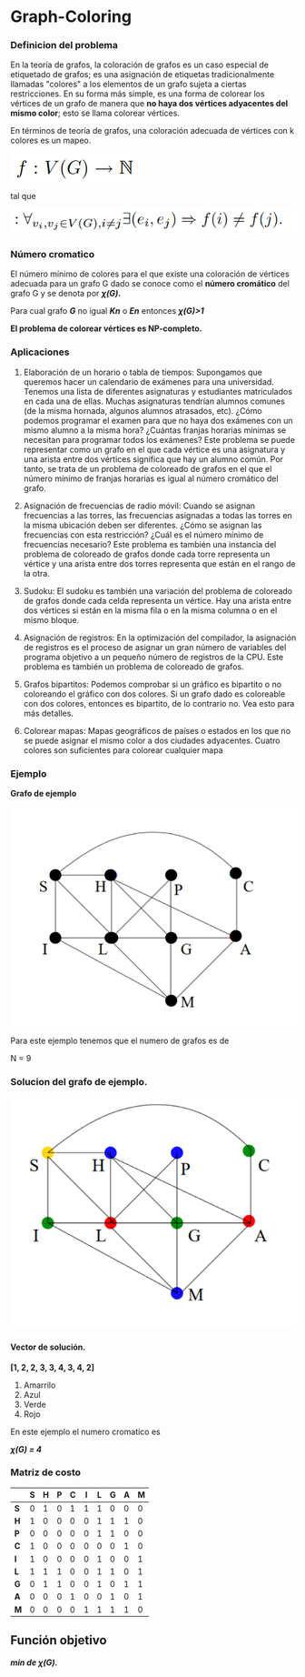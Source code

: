 # Graph-Coloring
### Definicion del problema ###

En la teoría de grafos, la coloración de grafos es un caso especial de etiquetado de grafos; es una asignación de etiquetas tradicionalmente llamadas "colores" a los elementos de un grafo sujeta a ciertas restricciones. En su forma más simple, es una forma de colorear los vértices de un grafo de manera que **no haya dos vértices adyacentes del mismo color**; esto se llama colorear vértices.

En términos de teoría de grafos, una coloración adecuada de vértices con k colores es un mapeo.
 
 ![](https://github.com/TranquilinoHG/Metaheuristicas/blob/main/formula1.png)
 
 tal que
 
 ![](https://github.com/TranquilinoHG/Metaheuristicas/blob/main/formula2.png)
 
 ### Número cromatico
 
 El número mínimo de colores para el que existe una coloración de vértices adecuada para un grafo G dado se conoce como el **número cromático** del grafo G y se denota por   **_χ(G)._**

Para cual grafo **_G_** no igual **_Kn_** o **_En_** entonces  **_χ(G)>1_**

**El problema de colorear vértices es NP-completo.** 
 
### Aplicaciones ###
1) Elaboración de un horario o tabla de tiempos: Supongamos que queremos hacer un calendario de exámenes para una universidad. Tenemos una lista de diferentes asignaturas y estudiantes matriculados en cada una de ellas. Muchas asignaturas tendrían alumnos comunes (de la misma hornada, algunos alumnos atrasados, etc). ¿Cómo podemos programar el examen para que no haya dos exámenes con un mismo alumno a la misma hora? ¿Cuántas franjas horarias mínimas se necesitan para programar todos los exámenes? Este problema se puede representar como un grafo en el que cada vértice es una asignatura y una arista entre dos vértices significa que hay un alumno común. Por tanto, se trata de un problema de coloreado de grafos en el que el número mínimo de franjas horarias es igual al número cromático del grafo.

2) Asignación de frecuencias de radio móvil: Cuando se asignan frecuencias a las torres, las frecuencias asignadas a todas las torres en la misma ubicación deben ser diferentes. ¿Cómo se asignan las frecuencias con esta restricción? ¿Cuál es el número mínimo de frecuencias necesario? Este problema es también una instancia del problema de coloreado de grafos donde cada torre representa un vértice y una arista entre dos torres representa que están en el rango de la otra.

3) Sudoku: El sudoku es también una variación del problema de coloreado de grafos donde cada celda representa un vértice. Hay una arista entre dos vértices si están en la misma fila o en la misma columna o en el mismo bloque.

4) Asignación de registros: En la optimización del compilador, la asignación de registros es el proceso de asignar un gran número de variables del programa objetivo a un pequeño número de registros de la CPU. Este problema es también un problema de coloreado de grafos.

5) Grafos bipartitos: Podemos comprobar si un gráfico es bipartito o no coloreando el gráfico con dos colores. Si un grafo dado es coloreable con dos colores, entonces es bipartito, de lo contrario no. Vea esto para más detalles.

6) Colorear mapas: Mapas geográficos de países o estados en los que no se puede asignar el mismo color a dos ciudades adyacentes. Cuatro colores son suficientes para colorear cualquier mapa

### Ejemplo ### 
**Grafo de ejemplo**

![Grafo de ejemplo.](https://github.com/TranquilinoHG/Metaheuristicas/blob/main/grafoSinResolver.png)  

Para este ejemplo tenemos que el numero de grafos es de 

N = 9


### Solucion del grafo de ejemplo.

![Solucion de Grafo de ejemplo.](https://github.com/TranquilinoHG/Metaheuristicas/blob/main/grafo.png)

#### Vector de solución.
**[1, 2, 2, 3, 3, 4, 3, 4, 2]**

1. Amarrilo  
2. Azul 
3. Verde
4. Rojo

En este ejemplo el numero cromatico es

**_χ(G) = 4_**


### Matriz de costo ####


|  |S |H |P |C |I |L |G |A |M |
|--|--|--|--|--|--|--|--|--|--|
|**S** |0 |1 |0 |1 |1 |1 |0 |0 |0 |
|**H** |1 |0 |0 |0 |0 |1 |1 |1 |0 |
|**P** |0 |0 |0 |0 |0 |1 |1 |0 |0 |
|**C** |1 |0 |0 |0 |0 |0 |0 |1 |0 |
|**I** |1 |0 |0 |0 |0 |1 |0 |0 |1 |
|**L** |1 |1 |1 |0 |0 |1 |1 |0 |1 |
|**G** |0 |1 |1 |0 |0 |1 |0 |1 |1 |
|**A** |0 |0 |0 |1 |0 |0 |1 |0 |1 |
|**M** |0 |0 |0 |0 |1 |1 |1 |1 |0 |


## Función objetivo

**_min de χ(G)._**


 

